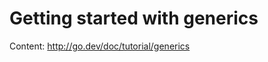 Getting started with generics
=============================

Content: http://go.dev/doc/tutorial/generics
